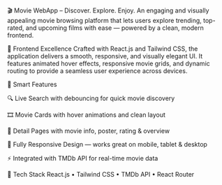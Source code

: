 🎬 Movie WebApp – Discover. Explore. Enjoy.
An engaging and visually appealing movie browsing platform that lets users explore trending, top-rated, and upcoming films with ease — powered by a clean, modern frontend.

🔹 Frontend Excellence
Crafted with React.js and Tailwind CSS, the application delivers a smooth, responsive, and visually elegant UI. It features animated hover effects, responsive movie grids, and dynamic routing to provide a seamless user experience across devices.

🔹 Smart Features

🔍 Live Search with debouncing for quick movie discovery

🎞️ Movie Cards with hover animations and clean layout

📄 Detail Pages with movie info, poster, rating & overview

📱 Fully Responsive Design — works great on mobile, tablet & desktop

⚡ Integrated with TMDb API for real-time movie data

🔹 Tech Stack
React.js • Tailwind CSS • TMDb API • React Router
